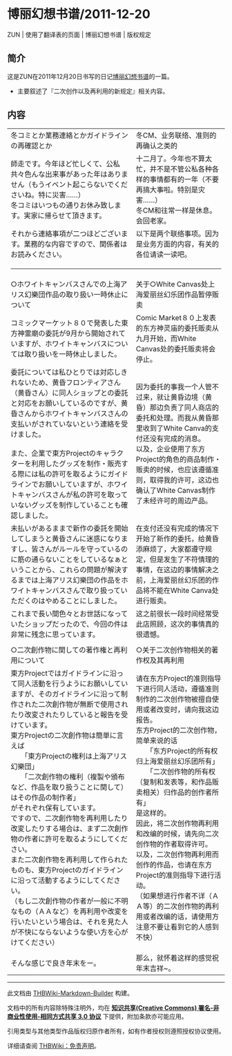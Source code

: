 # 博丽幻想书谱/2011-12-20

<!-- source html: G:\repos\THBWiki-Markdown-Builder\THBWikiMarkdown\Temp\main\6\6d\ns0%3A%E5%8D%9A%E4%B8%BD%E5%B9%BB%E6%83%B3%E4%B9%A6%E8%B0%B1%2F2011-12-20.html -->

ZUN | 使用了翻译表的页面 | 博丽幻想书谱 | 版权规定


## 简介
  
这是ZUN在2011年12月20日书写的日记[博丽幻想书谱](./博丽幻想书谱.md)的一篇。
  

- 主要叙述了『二次创作以及再利用的新规定』相关内容。


## 内容

<table><tbody><tr class="tt-content-header" id="内容-1" data-pos="&#91;&quot;\u5185\u5bb9&quot;,1&#93;"><td class="tt-jah" lang="ja"><div class="poem">冬コミとか業務連絡とかガイドラインの再確認とか</div></td><td class="tt-zhh" lang="zh"><div class="poem">冬CM、业务联络、准则的再确认之类的</div></td></tr><tr class="tt-content" id="内容-2" data-pos="&#91;&quot;\u5185\u5bb9&quot;,2&#93;"><td class="tt-ja" lang="ja"><div class="poem">師走です。今年ほど忙しくて、公私共々色んな出来事があった年はありません（もうイベント起こらないでくださいね。特に災害……）<br>冬コミはいつもの通りお休み致します。実家に帰らせて頂きます。</div></td><td class="tt-zh" lang="zh"><div class="poem">十二月了。今年也不算太忙，并不是不管公私各种各样的事情都有的一年（不要再搞大事啦。特别是灾害……）<br>冬CM和往常一样是休息。会回老家。</div></td></tr><tr class="tt-content" id="内容-3" data-pos="&#91;&quot;\u5185\u5bb9&quot;,3&#93;"><td class="tt-ja" lang="ja"><div class="poem">それから連絡事項が二つほどございます。業務的な内容ですので、関係者はお読みください。</div></td><td class="tt-zh" lang="zh"><div class="poem">以下是两个联络事项。因为是业务方面的内容，有关的各位请读一读吧。</div></td></tr><tr class="tt-text-header" id="内容-4" data-pos="&#91;&quot;\u5185\u5bb9&quot;,4&#93;"><td colspan="2" class="tt-text" lang="zh"><div class="poem"><hr></div></td></tr><tr class="tt-content" id="内容-5" data-pos="&#91;&quot;\u5185\u5bb9&quot;,5&#93;"><td class="tt-ja" lang="ja"><div class="poem">○ホワイトキャンバスさんでの上海アリス幻樂団作品の取り扱い一時休止について</div></td><td class="tt-zh" lang="zh"><div class="poem">关于○White Canvas处上海爱丽丝幻乐团作品暂停贩卖</div></td></tr><tr class="tt-content" id="内容-6" data-pos="&#91;&quot;\u5185\u5bb9&quot;,6&#93;"><td class="tt-ja" lang="ja"><div class="poem">コミックマーケット８０で発表した東方神霊廟の委託が9月から開始されていますが、ホワイトキャンバスについては取り扱いを一時休止しました。</div></td><td class="tt-zh" lang="zh"><div class="poem">Comic Market８０上发表的东方神灵庙的委托贩卖从九月开始，而White Canvas处的委托贩卖将会停止。</div></td></tr><tr class="tt-content" id="内容-7" data-pos="&#91;&quot;\u5185\u5bb9&quot;,7&#93;"><td class="tt-ja" lang="ja"><div class="poem">委託については私ひとりでは対応しきれないため、黄昏フロンティアさん（黄昏さん）に同人ショップとの委託と対応をお願いしているのですが、黄昏さんからホワイトキャンバスさんの支払いがされていないという連絡を受けました。<br><br>また、企業で東方Projectのキャラクターを利用したグッズを制作・販売する際には私の許可を取るようにガイドラインでお願いしていますが、ホワイトキャンバスさんが私の許可を取っていないグッズを制作していることも確認しました。</div></td><td class="tt-zh" lang="zh"><div class="poem">因为委托的事我一个人管不过来，就让黄昏边境（黄昏）那边负责了同人商店的委托和处理。而我从黄昏那里收到了White Canva的支付还没有完成的消息。<br>以及，企业使用了东方Project的角色的商品制作・贩卖的时候，也应该遵循准则，取得我的许可，这边也确认了White Canvas制作了未经许可的周边产品。</div></td></tr><tr class="tt-content" id="内容-8" data-pos="&#91;&quot;\u5185\u5bb9&quot;,8&#93;"><td class="tt-ja" lang="ja"><div class="poem">未払いがあるままで新作の委託を開始してしまうと黄昏さんに迷惑になりますし、皆さんがルールを守っているのに筋の通らないことをしているなぁということから、これらの問題が解決するまでは上海アリス幻樂団の作品をホワイトキャンバスさんで取り扱っていただくのはやめることにしました。</div></td><td class="tt-zh" lang="zh"><div class="poem">在支付还没有完成的情况下开始了新作的委托，给黄昏添麻烦了，大家都遵守规定，但是发生了不符情理的事情，在这边的事情解决之前，上海爱丽丝幻乐团的作品将不能在White Canva处进行贩卖。</div></td></tr><tr class="tt-content" id="内容-9" data-pos="&#91;&quot;\u5185\u5bb9&quot;,9&#93;"><td class="tt-ja" lang="ja"><div class="poem">これまで長い間色々とお世話になっていたショップだったので、今回の件は非常に残念に思っています。</div></td><td class="tt-zh" lang="zh"><div class="poem">这之前很长一段时间经常受此店照顾，这次的事情真的很遗憾。</div></td></tr><tr class="tt-text-header" id="内容-10" data-pos="&#91;&quot;\u5185\u5bb9&quot;,10&#93;"><td colspan="2" class="tt-text" lang="zh"><div class="poem"></div></td></tr><tr class="tt-content" id="内容-11" data-pos="&#91;&quot;\u5185\u5bb9&quot;,11&#93;"><td class="tt-ja" lang="ja"><div class="poem">○二次創作物に関しての著作権と再利用について</div></td><td class="tt-zh" lang="zh"><div class="poem">○关于二次创作物相关的著作权及其再利用</div></td></tr><tr class="tt-content" id="内容-12" data-pos="&#91;&quot;\u5185\u5bb9&quot;,12&#93;"><td class="tt-ja" lang="ja"><div class="poem">東方Projectではガイドラインに沿って同人活動を行うようにお願いしていますが、そのガイドラインに沿って制作された二次創作物が無断で使用されたり改変されたりしていると報告を受けています。<br>東方Projectの二次創作物は簡単に言えば<br>　　「東方Projectの権利は上海アリス幻樂団」<br>　　「二次創作物の権利（複製や頒布など、作品を取り扱うことに関して）はその作品の制作者」<br>がそれぞれ保有しています。<br>ですので、二次創作物を再利用したり改変したりする場合は、まず二次創作物の作者に許可を取るようにしてください。<br>また二次創作物を再利用して作られたものも、東方Projectのガイドラインに沿って活動するようにしてください。<br>（もし二次創作物の作者が一般に不明なもの（ＡＡなど）を再利用や改変を行いたいという場合は、それを見た人が不快にならないような使い方を心がけてください）</div></td><td class="tt-zh" lang="zh"><div class="poem">请在东方Project的准则指导下进行同人活动，遵循准则制作的二次创作物被擅自使用或者改变时，请向我这边报告。<br>东方Project的二次创作物，简单来说的话<br>　　「东方Project的所有权归上海爱丽丝幻乐团所有」<br>　　「二次创作物的所有权（复制和发表等，和作品贩卖相关）归作品的创作者所有」<br>是这样的。<br>因此，将二次创作物再利用和改编的时候，请先向二次创作物的作者取得许可。<br>以及，二次创作物再利用而创作的作品，也请在东方Project的准则指导下进行活动。<br>（如果想进行作者不详（ＡＡ等）的二次创作物的再利用或者改编的话，请使用方注意不要让看到它的人感到不快）</div></td></tr><tr class="tt-text-header" id="内容-13" data-pos="&#91;&quot;\u5185\u5bb9&quot;,13&#93;"><td colspan="2" class="tt-text" lang="zh"><div class="poem"></div></td></tr><tr class="tt-content" id="内容-14" data-pos="&#91;&quot;\u5185\u5bb9&quot;,14&#93;"><td class="tt-ja" lang="ja"><div class="poem">そんな感じで良き年末をー。</div></td><td class="tt-zh" lang="zh"><div class="poem">那么，就怀着这样的感觉祝年末吉祥~。</div></td></tr></tbody></table>



  
  

  





---

此文档由 [THBWiki-Markdown-Builder](https://github.com/Delsin-Yu/THBWiki-Markdown-Builder) 构建。

文档中的所有内容除特殊注明外，均在 [**知识共享(Creative Commons) 署名-非商业性使用-相同方式共享 3.0 协议**](https://creativecommons.org/licenses/by-sa/3.0/deed.zh-hans) 下提供，附加条款亦可能应用。

引用类型与其他类型作品版权归原作者所有，如有作者授权则遵照授权协议使用。

详细请查阅 [THBWiki：免责声明](https://thbwiki.cc/THBWiki:%E5%85%8D%E8%B4%A3%E5%A3%B0%E6%98%8E)。


